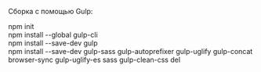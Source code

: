 Сборка с помощью Gulp:

npm init <br>
npm install --global gulp-cli <br>
npm install --save-dev gulp <br>
npm install --save-dev gulp-sass gulp-autoprefixer gulp-uglify gulp-concat browser-sync gulp-uglify-es sass gulp-clean-css del
